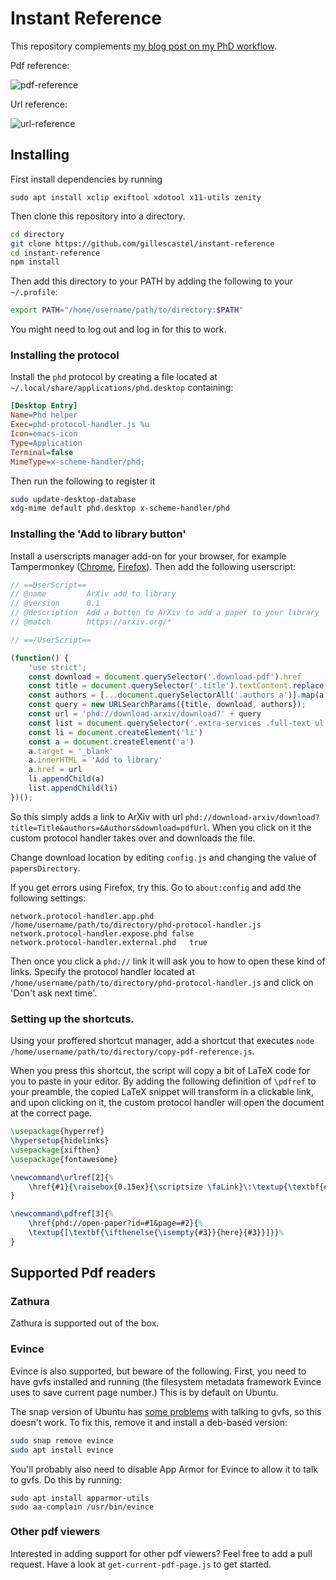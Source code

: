 # Instant Reference

This repository complements [my blog post on my PhD workflow](https://castel.dev/post/phd-workflow).

Pdf reference:

![pdf-reference](https://user-images.githubusercontent.com/7069691/162628728-099034c5-378b-421b-bbac-4cf35ab089aa.gif)

Url reference:

![url-reference](https://user-images.githubusercontent.com/7069691/162628882-309c98d0-5e66-4565-a9ed-a60975337317.gif)


## Installing 

First install dependencies by running

```
sudo apt install xclip exiftool xdotool x11-utils zenity
```

Then clone this repository into a directory.
```bash
cd directory
git clone https://github.com/gillescastel/instant-reference
cd instant-reference
npm install
```


Then add this directory to your PATH by adding the following to your `~/.profile`:
```bash
export PATH="/home/username/path/to/directory:$PATH"
```

You might need to log out and log in for this to work.

### Installing the protocol

Install the `phd` protocol by creating a file located at `~/.local/share/applications/phd.desktop` containing:

```ini
[Desktop Entry]
Name=Phd helper
Exec=phd-protocol-handler.js %u
Icon=emacs-icon
Type=Application
Terminal=false
MimeType=x-scheme-handler/phd;
```

Then run the following to register it
```bash
sudo update-desktop-database
xdg-mime default phd.desktop x-scheme-handler/phd
```

### Installing the 'Add to library button'

Install a userscripts manager add-on for your browser, for example Tampermonkey ([Chrome](https://chrome.google.com/webstore/detail/tampermonkey/dhdgffkkebhmkfjojejmpbldmpobfkfo?hl=en), [Firefox](https://addons.mozilla.org/en-US/firefox/addon/tampermonkey/)).
Then add the following userscript:
```javascript
// ==UserScript==
// @name         ArXiv add to library
// @version      0.1
// @description  Add a button to ArXiv to add a paper to your library
// @match        https://arxiv.org/*

// ==/UserScript==

(function() {
    'use strict';
    const download = document.querySelector('.download-pdf').href
    const title = document.querySelector('.title').textContent.replace(/^Title:/, '')
    const authors = [...document.querySelectorAll('.authors a')].map(a => a.textContent)
    const query = new URLSearchParams({title, download, authors});
    const url = 'phd://download-arxiv/download?' + query
    const list = document.querySelector('.extra-services .full-text ul')
    const li = document.createElement('li')
    const a = document.createElement('a')
    a.target = '_blank'
    a.innerHTML = 'Add to library'
    a.href = url
    li.appendChild(a)
    list.appendChild(li)
})();
```

So this simply adds a link to ArXiv with url `phd://download-arxiv/download?title=Title&authors=&Authors&download=pdfUrl`. When you click on it the custom protocol handler takes over and downloads the file.

Change download location by editing `config.js` and changing the value of `papersDirectory`.

If you get errors using Firefox, try this.
Go to `about:config` and add the following settings:

```
network.protocol-handler.app.phd	/home/username/path/to/directory/phd-protocol-handler.js	
network.protocol-handler.expose.phd	false	
network.protocol-handler.external.phd	true
```

Then once you click a `phd://` link it will ask you to how to open these kind of links. Specify the protocol handler located at `/home/username/path/to/directory/phd-protocol-handler.js` and click on 'Don't ask next time'.


### Setting up the shortcuts.

Using your proffered shortcut manager, add a shortcut that executes 
`node /home/username/path/to/directory/copy-pdf-reference.js`.

When you press this shortcut, the script will copy a bit of LaTeX code for you to paste in your editor.
By adding the following definition of `\pdfref` to your preamble, the copied LaTeX snippet will transform in a clickable link, and upon clicking on it, the custom protocol handler will open the document at the correct page.

```tex
\usepackage{hyperref}
\hypersetup{hidelinks}
\usepackage{xifthen}
\usepackage{fontawesome}

\newcommand\urlref[2]{%
    \href{#1}{\raisebox{0.15ex}{\scriptsize \faLink}\:\textup{\textbf{#2}}}%
}

\newcommand\pdfref[3]{%
    \href{phd://open-paper?id=#1&page=#2}{%
    \textup{[\textbf{\ifthenelse{\isempty{#3}}{here}{#3}}]}}%
}
```


## Supported Pdf readers

### Zathura

Zathura is supported out of the box.

### Evince

Evince is also supported, but beware of the following.
First, you need to have gvfs installed and running (the filesystem metadata framework Evince uses to save current page number.) This is by default on Ubuntu.

The snap version of Ubuntu has [some problems](https://gitlab.gnome.org/GNOME/evince/-/issues/1642#note_1409663) with talking to gvfs, so this doesn't work. To fix this, remove it and install a deb-based version:

```bash
sudo snap remove evince
sudo apt install evince
```

You'll probably also need to disable App Armor for Evince to allow it to talk to gvfs. Do this by running:

```
sudo apt install apparmor-utils
sudo aa-complain /usr/bin/evince
```

### Other pdf viewers

Interested in adding support for other pdf viewers? Feel free to add a pull request. Have a look at `get-current-pdf-page.js` to get started.
